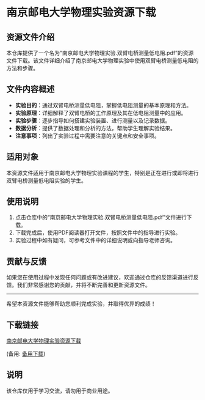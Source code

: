 # 南京邮电大学物理实验资源下载

## 资源文件介绍

本仓库提供了一个名为“南京邮电大学物理实验.双臂电桥测量低电阻.pdf”的资源文件下载。该文件详细介绍了南京邮电大学物理实验中使用双臂电桥测量低电阻的方法和步骤。

## 文件内容概述

- **实验目的**：通过双臂电桥测量低电阻，掌握低电阻测量的基本原理和方法。
- **实验原理**：详细解释了双臂电桥的工作原理及其在低电阻测量中的应用。
- **实验步骤**：逐步指导如何搭建实验装置、进行测量以及记录数据。
- **数据分析**：提供了数据处理和分析的方法，帮助学生理解实验结果。
- **注意事项**：列出了实验过程中需要注意的关键点和安全事项。

## 适用对象

本资源文件适用于南京邮电大学物理实验课程的学生，特别是正在进行或即将进行双臂电桥测量低电阻实验的学生。

## 使用说明

1. 点击仓库中的“南京邮电大学物理实验.双臂电桥测量低电阻.pdf”文件进行下载。
2. 下载完成后，使用PDF阅读器打开文件，按照文件中的指导进行实验。
3. 实验过程中如有疑问，可参考文件中的详细说明或向指导老师咨询。

## 贡献与反馈

如果您在使用过程中发现任何问题或有改进建议，欢迎通过仓库的反馈渠道进行反馈。我们非常感谢您的贡献，并将不断完善和更新资源文件。

---

希望本资源文件能够帮助您顺利完成实验，并取得优异的成绩！

## 下载链接
[南京邮电大学物理实验资源下载](https://pan.quark.cn/s/4b4cf2723e58) 

(备用: [备用下载](https://pan.baidu.com/s/1QG8I4MKV1riakwxibHy0Jw?pwd=1234))

## 说明

该仓库仅用于学习交流，请勿用于商业用途。
